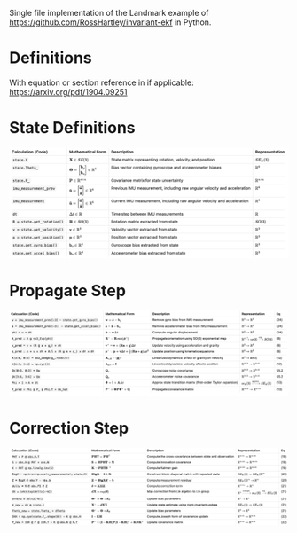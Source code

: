 Single file implementation of the Landmark example of https://github.com/RossHartley/invariant-ekf in Python.


# Definitions

With equation or section reference in if applicable: https://arxiv.org/pdf/1904.09251

# State Definitions
![](imgs/definitions.png)

# Propagate Step
![](imgs/update.png)

# Correction Step
![](imgs/correct.png)